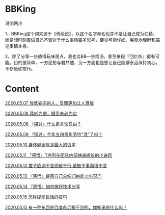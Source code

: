 # BBKing

说明两点

1、BBKing这个词来源于《奇葩说》，以这个名字命名也并不是让自己成为杠精，而是想时刻告诫自己不管对于什么事情要多思考，要尽可能仔细、客观地理解和描述事情本身。

2、除了分享一些值得玩味观点，我也会BB一些鸡汤，甚至来段『回忆杀』都有可能。目的很简单，一方面想与君共勉，另一方面也是想让自己能够永远保持初心，不断砥砺前行。

# Content

[2020.05.07 放低姿态的人，反而更加让人尊敬](https://github.com/Lobster-King/Slogan/blob/master/2020.05.07%20%E6%94%BE%E4%BD%8E%E5%A7%BF%E6%80%81%E7%9A%84%E4%BA%BA%EF%BC%8C%E5%8F%8D%E8%80%8C%E6%9B%B4%E5%8A%A0%E8%AE%A9%E4%BA%BA%E5%B0%8A%E6%95%AC.md)

[2020.05.08 耳听为虚，眼见未必为实](https://github.com/Lobster-King/BBKing/blob/master/2020.05.08%20%E8%80%B3%E5%90%AC%E4%B8%BA%E8%99%9A%EF%BC%8C%E7%9C%BC%E8%A7%81%E6%9C%AA%E5%BF%85%E4%B8%BA%E5%AE%9E.md)

[2020.05.08 『探讨』什么是言论自由？](https://github.com/Lobster-King/BBKing/blob/master/2020.05.08%20%E3%80%8E%E6%8E%A2%E8%AE%A8%E3%80%8F%E4%BB%80%E4%B9%88%E6%98%AF%E8%A8%80%E8%AE%BA%E8%87%AA%E7%94%B1%EF%BC%9F.md)

[2020.05.09 『探讨』今年五四青年节你"浪"了吗？](https://github.com/Lobster-King/BBKing/blob/master/2020.05.09%20%E3%80%8E%E6%8E%A2%E8%AE%A8%E3%80%8F%E4%BB%8A%E5%B9%B4%E4%BA%94%E5%9B%9B%E9%9D%92%E5%B9%B4%E8%8A%82%E4%BD%A0%22%E6%B5%AA%22%E4%BA%86%E5%90%97%EF%BC%9F.md)

[2020.05.10 身体健康就是最大的资本](https://github.com/Lobster-King/BBKing/blob/master/2020.05.10%20%E8%BA%AB%E4%BD%93%E5%81%A5%E5%BA%B7%E5%B0%B1%E6%98%AF%E6%9C%80%E5%A4%A7%E7%9A%84%E8%B5%84%E6%9C%AC.md)

[2020.05.11 『感悟』T序列在团队内部快速成长的小诀窍](https://github.com/Lobster-King/BBKing/blob/master/2020.05.11%20%E3%80%8E%E6%84%9F%E6%82%9F%E3%80%8FT%E5%BA%8F%E5%88%97%E5%9C%A8%E5%9B%A2%E9%98%9F%E5%86%85%E9%83%A8%E5%BF%AB%E9%80%9F%E6%88%90%E9%95%BF%E7%9A%84%E5%B0%8F%E8%AF%80%E7%AA%8D.md)

[2020.05.12 君子欲讷于言而敏于行 欲敏于事而慎于言](https://github.com/Lobster-King/BBKing/blob/master/2020.05.12%20%E5%90%9B%E5%AD%90%E6%AC%B2%E8%AE%B7%E4%BA%8E%E8%A8%80%E8%80%8C%E6%95%8F%E4%BA%8E%E8%A1%8C%20%20%E6%AC%B2%E6%95%8F%E4%BA%8E%E4%BA%8B%E8%80%8C%E6%85%8E%E4%BA%8E%E8%A8%80.md)

[2020.05.13 『感悟』提高自己总结归纳能力小窍门](https://github.com/Lobster-King/BBKing/blob/master/2020.05.13%20%E3%80%8E%E6%84%9F%E6%82%9F%E3%80%8F%E6%8F%90%E9%AB%98%E8%87%AA%E5%B7%B1%E6%80%BB%E7%BB%93%E5%BD%92%E7%BA%B3%E8%83%BD%E5%8A%9B%E5%B0%8F%E7%AA%8D%E9%97%A8.md)

[2020.05.14 『感悟』如何做好技术分享](https://github.com/Lobster-King/BBKing/blob/master/2020.05.14%20%E3%80%8E%E6%84%9F%E6%82%9F%E3%80%8F%E5%A6%82%E4%BD%95%E5%81%9A%E5%A5%BD%E6%8A%80%E6%9C%AF%E5%88%86%E4%BA%AB.md)

[2020.05.15 怎样提高说话的技巧](https://github.com/Lobster-King/BBKing/blob/master/2020.05.15%20%E6%80%8E%E6%A0%B7%E6%8F%90%E9%AB%98%E8%AF%B4%E8%AF%9D%E7%9A%84%E6%8A%80%E5%B7%A7.md)


[2020.05.15 有一种东西是百度永远搜不到的，你知道是什么吗？](https://github.com/Lobster-King/BBKing/blob/master/2020.05.15%20%E6%9C%89%E4%B8%80%E7%A7%8D%E4%B8%9C%E8%A5%BF%E6%98%AF%E7%99%BE%E5%BA%A6%E6%B0%B8%E8%BF%9C%E6%90%9C%E4%B8%8D%E5%88%B0%E7%9A%84%EF%BC%8C%E4%BD%A0%E7%9F%A5%E9%81%93%E6%98%AF%E4%BB%80%E4%B9%88%E5%90%97%EF%BC%9F.md)

